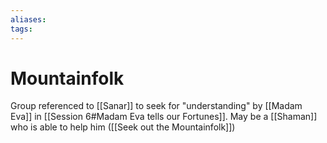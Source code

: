 ```yaml
---
aliases: 
tags: 
---
```


# Mountainfolk

Group referenced to [[Sanar]] to seek for "understanding" by [[Madam Eva]] in [[Session 6#Madam Eva tells our Fortunes]].  May be a [[Shaman]] who is able to help him ([[Seek out the Mountainfolk]])